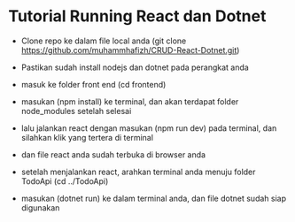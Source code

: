 # Tutorial Running React dan Dotnet

- Clone repo ke dalam file local anda (git clone https://github.com/muhammhafizh/CRUD-React-Dotnet.git)

- Pastikan sudah install nodejs dan dotnet pada perangkat anda

- masuk ke folder front end (cd frontend)

- masukan (npm install) ke terminal, dan akan terdapat folder node_modules setelah selesai

- lalu jalankan react dengan masukan (npm run dev) pada terminal, dan silahkan klik yang tertera di terminal

- dan file react anda sudah terbuka di browser anda

- setelah menjalankan react, arahkan terminal anda menuju folder TodoApi (cd ../TodoApi)

- masukan (dotnet run) ke dalam terminal anda, dan file dotnet sudah siap digunakan
